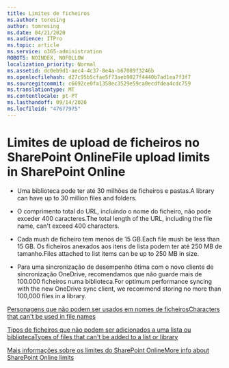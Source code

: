 ```yaml
---
title: Limites de ficheiros
ms.author: toresing
author: tomresing
ms.date: 04/21/2020
ms.audience: ITPro
ms.topic: article
ms.service: o365-administration
ROBOTS: NOINDEX, NOFOLLOW
localization_priority: Normal
ms.assetid: dc0eb9d1-aec4-4c37-8e4a-b67089f3246b
ms.openlocfilehash: d27c95b5cfae5f73aeb9027f4440b7ad1ea7f3f7
ms.sourcegitcommit: c6692ce0fa1358ec3529e59ca0ecdfdea4cdc759
ms.translationtype: MT
ms.contentlocale: pt-PT
ms.lasthandoff: 09/14/2020
ms.locfileid: "47677975"
---
```

# <a name="file-upload-limits-in-sharepoint-online"></a><span data-ttu-id="da9e4-102">Limites de upload de ficheiros no SharePoint Online</span><span class="sxs-lookup"><span data-stu-id="da9e4-102">File upload limits in SharePoint Online</span></span>

- <span data-ttu-id="da9e4-103">Uma biblioteca pode ter até 30 milhões de ficheiros e pastas.</span><span class="sxs-lookup"><span data-stu-id="da9e4-103">A library can have up to 30 million files and folders.</span></span>
    
- <span data-ttu-id="da9e4-104">O comprimento total do URL, incluindo o nome do ficheiro, não pode exceder 400 caracteres.</span><span class="sxs-lookup"><span data-stu-id="da9e4-104">The total length of the URL, including the file name, can't exceed 400 characters.</span></span>
    
- <span data-ttu-id="da9e4-105">Cada mush de ficheiro tem menos de 15 GB.</span><span class="sxs-lookup"><span data-stu-id="da9e4-105">Each file mush be less than 15 GB.</span></span> <span data-ttu-id="da9e4-106">Os ficheiros anexados aos itens de lista podem ter até 250 MB de tamanho.</span><span class="sxs-lookup"><span data-stu-id="da9e4-106">Files attached to list items can be up to 250 MB in size.</span></span>
    
- <span data-ttu-id="da9e4-107">Para uma sincronização de desempenho ótima com o novo cliente de sincronização OneDrive, recomendamos que não guarde mais de 100.000 ficheiros numa biblioteca.</span><span class="sxs-lookup"><span data-stu-id="da9e4-107">For optimum performance syncing with the new OneDrive sync client, we recommend storing no more than 100,000 files in a library.</span></span> 
    
[<span data-ttu-id="da9e4-108">Personagens que não podem ser usados em nomes de ficheiros</span><span class="sxs-lookup"><span data-stu-id="da9e4-108">Characters that can't be used in file names</span></span>](https://go.microsoft.com/fwlink/?linkid=866430)
  
[<span data-ttu-id="da9e4-109">Tipos de ficheiros que não podem ser adicionados a uma lista ou biblioteca</span><span class="sxs-lookup"><span data-stu-id="da9e4-109">Types of files that can't be added to a list or library</span></span>](https://go.microsoft.com/fwlink/?linkid=273757)
  
[<span data-ttu-id="da9e4-110">Mais informações sobre os limites do SharePoint Online</span><span class="sxs-lookup"><span data-stu-id="da9e4-110">More info about SharePoint Online limits</span></span>](https://go.microsoft.com/fwlink/?linkid=271273)
  

